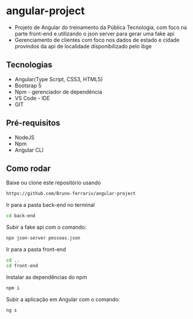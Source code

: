 # angular-project

- Projeto de Angular do treinamento da Pública Tecnologia, com foco na parte front-end e utilizando o json server para gerar uma fake api
- Gerenciamento de clientes com foco nos dados de estado e cidade provindos da api de localidade disponibilizado pelo ibge

## Tecnologias
- Angular(Type Script, CSS3, HTML5)
- Bootsrap 5
- Npm - gerenciador de dependência
- VS Code - IDE
- GIT

## Pré-requisitos
- NodeJS
- Npm
- Angular CLI

## Como rodar

Baixe ou clone este repositório usando 
```bash
https://github.com/Bruno-ferrariv/angular-project
```
Ir para a pasta back-end no terminal
```bash
cd back-end
```
Subir a fake api com o comando:
```bash
npx json-server pessoas.json
```
Ir para a pasta front-end
```bash
cd ..
cd front-end
```
Instalar as dependências do npm
```bash
npm i
```
Subir a aplicação em Angular com o comando:
```bash
ng s
```
